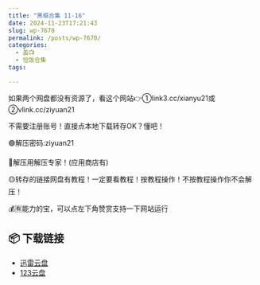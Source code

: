 ```yaml
---
title: "黑框合集 11-16"
date: 2024-11-23T17:21:43
slug: wp-7670
permalink: /posts/wp-7670/
categories:
  - 盖📺
  - 恰饭合集
tags:

---
```


如果两个网盘都没有资源了，看这个网站👉①link3.cc/xianyu21或②vlink.cc/ziyuan21

不需要注册账号！直接点本地下载转存OK？懂吧！

🟢解压密码:ziyuan21

🔵解压用解压专家！(应用商店有)

🟡转存的链接网盘有教程！一定要看教程！按教程操作！不按教程操作你不会解压！

💰🈶能力的宝，可以点左下角赞赏支持一下网站运行

## 📦 下载链接
- [迅雷云盘](https://blziyuan21.com/pay-download/7670?key=263c00e561&down_id=0)
- [123云盘](https://blziyuan21.com/pay-download/7670?key=263c00e561&down_id=1)

